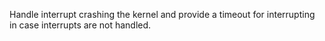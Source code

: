 Handle interrupt crashing the kernel and provide a timeout for interrupting in case interrupts are not handled.
